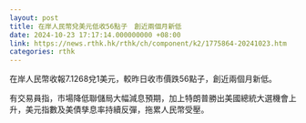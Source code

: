 ```yaml
---
layout: post
title: 在岸人民幣兌美元低收56點子　創近兩個月新低
date: 2024-10-23 17:17:14.000000000 +08:00
link: https://news.rthk.hk/rthk/ch/component/k2/1775864-20241023.htm
categories: rthk
---
```


在岸人民幣收報7.1268兌1美元，較昨日收市價跌56點子，創近兩個月新低。

有交易員指，市場降低聯儲局大幅減息預期，加上特朗普勝出美國總統大選機會上升，美元指數及美債孳息率持續反彈，拖累人民幣受壓。
